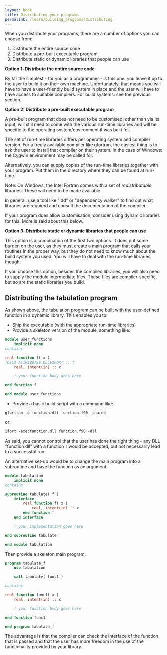 ```yaml
---
layout: book
title: Distributing your programs
permalink: /learn/building_programs/distributing
---
```


When you distribute your programs, there are a number of options you can
choose from:

1. Distribute the entire source code
2. Distribute a pre-built executable program
3. Distribute static or dynamic libraries that people can use

__Option 1: Distribute the entire source code__

By far the simplest - for you as a programmer - is this one: you leave it
up to the user to build it on their own machine. Unfortunately, that
means you will have to have a user-friendly build system in place and
the user will have to have access to suitable compilers. For build systems:
see the previous section.

__Option 2: Distribute a pre-built executable program__

A pre-built program that does not need to be customised, other than via its
input, will still need to come with the various run-time libraries and will
be specific to the operating system/environment it was built for.

The set of run-time libraries differs per operating system and compiler version.
For a freely available compiler like gfortran, the easiest thing is to ask the
user to install that compiler on their system. In the case of Windows: the Cygwin
environment may be called for.

Alternatively, you can supply copies of the run-time libraries together with your
program. Put them in the directory where they can be found at run-time.

Note: On Windows, the Intel Fortran comes with a set of _redistributable_ libraries.
These will need to be made available.

In general: use a tool like "ldd" or "dependency walker" to find out what
libraries are required and consult the documentation of the compiler.

If your program does allow customisation, consider using dynamic libraries for this.
More is said about this below.

__Option 3: Distribute static or dynamic libraries that people can use__

This option is a combination of the first two options. It does put some burden on
the user, as they must create a main program that calls your routines in the
proper way, but they do not need to know much about the build system you used.
You will have to deal with the run-time libraries, though.

If you choose this option, besides the compiled libraries, you will also need to
supply the module intermediate files. These files are compiler-specific, but so are
the static libraries you build.

## Distributing the tabulation program
As shown above, the tabulation program can be built with the user-defined function
in a dynamic library. This enables you to:

* Ship the executable (with the appropriate run-time libraries)
* Provide a skeleton version of the module, something like:

```fortran
module user_functions
    implicit none
contains

real function f( x )
!DEC$ ATTRIBUTES DLLEXPORT :: f
    real, intent(in) :: x

    ! your function body goes here

end function f

end module user_functions
```

* Provide a basic build script with a command like:

```shell
gfortran -o function.dll function.f90 -shared
```

or:

```shell
ifort -exe:function.dll function.f90 -dll
```

As said, you cannot control that the user has done the right thing - any
DLL "function.dll" with a function `f` would be accepted, but not necessarily
lead to a successful run.

An alternative set-up would be to change the main program into a subroutine
and have the function as an argument:

```fortran
module tabulation
    implicit none
contains

subroutine tabulate( f )
    interface
        real function f( x )
            real, intent(in) :: x
        end function f
    end interface

    ! your implementation goes here

end subroutine tabulate

end module tabulation
```

Then provide a skeleton main program:

```fortran
program tabulate_f
    use tabulation

    call tabulate( func1 )

contains

real function func1( x )
    real, intent(in) :: x

    ! your function body goes here

end function func1

end program tabulate_f
```

The advantage is that the compiler can check the interface of the
function that is passed and that the user has more freedom in the use of the
functionality provided by your library.
